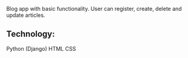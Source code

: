 Blog app with basic functionality.
User can register, create, delete and update articles.

Technology:
-----------
Python (Django)
HTML
CSS
